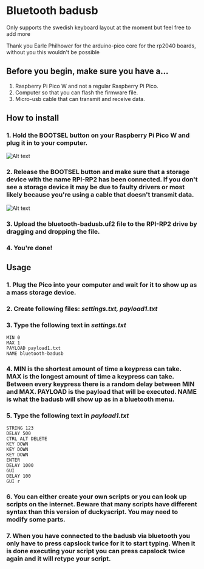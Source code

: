 # Bluetooth badusb
Only supports the swedish keyboard layout at the moment but feel free to add more

Thank you Earle Philhower for the arduino-pico core for the rp2040 boards, without you this wouldn't be possible

## Before you begin, make sure you have a...
1. Raspberry Pi Pico W and not a regular Raspberry Pi Pico.
2. Computer so that you can flash the firmware file.
3. Micro-usb cable that can transmit and receive data.

## How to install
### 1. Hold the BOOTSEL button on your Raspberry Pi Pico W and plug it in to your computer.
![Alt text](https://projects-static.raspberrypi.org/projects/get-started-pico-w/102a04c1d3fc3df01dc1b2505bf353f8cbc0bc1a/en/images/bootsel.png " ")
### 2. Release the BOOTSEL button and make sure that a storage device with the name RPI-RP2 has been connected. If you don't see a storage device it may be due to faulty drivers or most likely because you're using a cable that doesn't transmit data.
![Alt text](https://startingelectronics.org/tutorials/raspberry-PI/easiest-way-to-start-using-a-raspberry-PI-pico/pico-folder-windows.jpg " ")
### 3. Upload the bluetooth-badusb.uf2 file to the RPI-RP2 drive by dragging and dropping the file.
### 4. You're done!
## Usage
### 1. Plug the Pico into your computer and wait for it to show up as a mass storage device.
### 2. Create following files: *settings.txt, payload1.txt*
### 3. Type the following text in *settings.txt*
```
MIN 0
MAX 1
PAYLOAD payload1.txt
NAME bluetooth-badusb
```
### 4. MIN is the shortest amount of time a keypress can take. MAX is the longest amount of time a keypress can take. Between every keypress there is a random delay between MIN and MAX. PAYLOAD is the payload that will be executed. NAME is what the badusb will show up as in a bluetooth menu.
### 5. Type the following text in *payload1.txt*
```
STRING 123
DELAY 500
CTRL ALT DELETE
KEY DOWN
KEY DOWN
KEY DOWN
ENTER
DELAY 1000
GUI
DELAY 100
GUI r
```
### 6. You can either create your own scripts or you can look up scripts on the internet. Beware that many scripts have different syntax than this version of duckyscript. You may need to modify some parts.
### 7. When you have connected to the badusb via bluetooth you only have to press capslock twice for it to start typing. When it is done executing your script you can press capslock twice again and it will retype your script.
